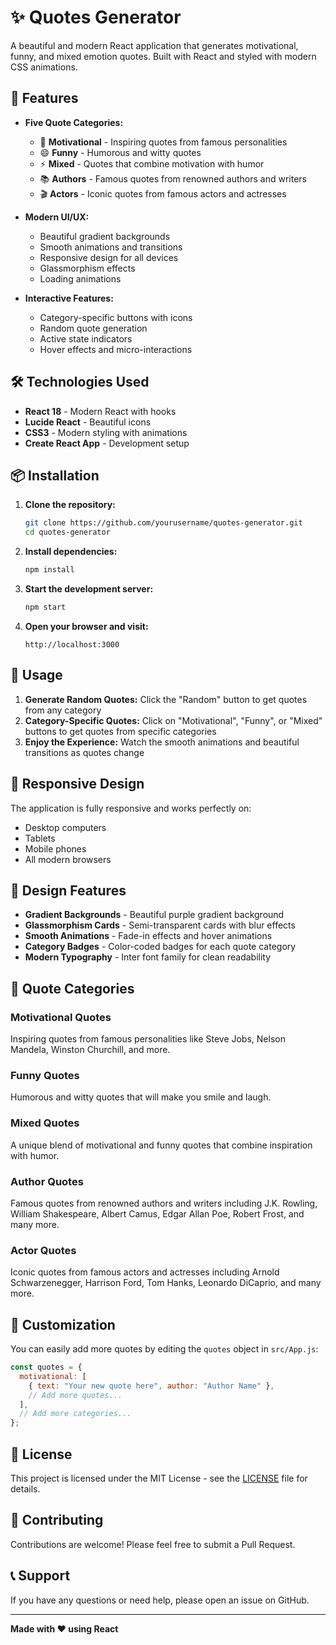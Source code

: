 # ✨ Quotes Generator

A beautiful and modern React application that generates motivational, funny, and mixed emotion quotes. Built with React and styled with modern CSS animations.

## 🚀 Features

- **Five Quote Categories:**
  - 🧡 **Motivational** - Inspiring quotes from famous personalities
  - 😄 **Funny** - Humorous and witty quotes
  - ⚡ **Mixed** - Quotes that combine motivation with humor
  - 📚 **Authors** - Famous quotes from renowned authors and writers
  - 🎬 **Actors** - Iconic quotes from famous actors and actresses

- **Modern UI/UX:**
  - Beautiful gradient backgrounds
  - Smooth animations and transitions
  - Responsive design for all devices
  - Glassmorphism effects
  - Loading animations

- **Interactive Features:**
  - Category-specific buttons with icons
  - Random quote generation
  - Active state indicators
  - Hover effects and micro-interactions

## 🛠️ Technologies Used

- **React 18** - Modern React with hooks
- **Lucide React** - Beautiful icons
- **CSS3** - Modern styling with animations
- **Create React App** - Development setup

## 📦 Installation

1. **Clone the repository:**
   ```bash
   git clone https://github.com/yourusername/quotes-generator.git
   cd quotes-generator
   ```

2. **Install dependencies:**
   ```bash
   npm install
   ```

3. **Start the development server:**
   ```bash
   npm start
   ```

4. **Open your browser and visit:**
   ```
   http://localhost:3000
   ```

## 🎯 Usage

1. **Generate Random Quotes:** Click the "Random" button to get quotes from any category
2. **Category-Specific Quotes:** Click on "Motivational", "Funny", or "Mixed" buttons to get quotes from specific categories
3. **Enjoy the Experience:** Watch the smooth animations and beautiful transitions as quotes change

## 📱 Responsive Design

The application is fully responsive and works perfectly on:
- Desktop computers
- Tablets
- Mobile phones
- All modern browsers

## 🎨 Design Features

- **Gradient Backgrounds** - Beautiful purple gradient background
- **Glassmorphism Cards** - Semi-transparent cards with blur effects
- **Smooth Animations** - Fade-in effects and hover animations
- **Category Badges** - Color-coded badges for each quote category
- **Modern Typography** - Inter font family for clean readability

## 📝 Quote Categories

### Motivational Quotes
Inspiring quotes from famous personalities like Steve Jobs, Nelson Mandela, Winston Churchill, and more.

### Funny Quotes
Humorous and witty quotes that will make you smile and laugh.

### Mixed Quotes
A unique blend of motivational and funny quotes that combine inspiration with humor.

### Author Quotes
Famous quotes from renowned authors and writers including J.K. Rowling, William Shakespeare, Albert Camus, Edgar Allan Poe, Robert Frost, and many more.

### Actor Quotes
Iconic quotes from famous actors and actresses including Arnold Schwarzenegger, Harrison Ford, Tom Hanks, Leonardo DiCaprio, and many more.

## 🔧 Customization

You can easily add more quotes by editing the `quotes` object in `src/App.js`:

```javascript
const quotes = {
  motivational: [
    { text: "Your new quote here", author: "Author Name" },
    // Add more quotes...
  ],
  // Add more categories...
};
```

## 📄 License

This project is licensed under the MIT License - see the [LICENSE](LICENSE) file for details.

## 🤝 Contributing

Contributions are welcome! Please feel free to submit a Pull Request.

## 📞 Support

If you have any questions or need help, please open an issue on GitHub.

---

**Made with ❤️ using React** 